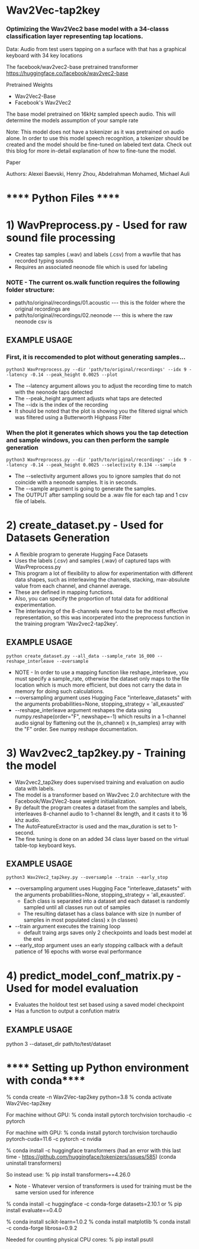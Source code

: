 # Wav2Vec-tap2key
### Optimizing the Wav2Vec2 base model with a 34-classs classification layer representing tap locations.

Data: Audio from test users tapping on a surface with that has a graphical keyboard with 34 key locations


The facebook/wav2vec2-base pretrained transformer
https://huggingface.co/facebook/wav2vec2-base

Pretrained Weights
* Wav2Vec2-Base
* Facebook's Wav2Vec2

The base model pretrained on 16kHz sampled speech audio. This will determine the models assumption of your sample rate

Note: This model does not have a tokenizer as it was pretrained on audio alone. 
In order to use this model speech recognition, a tokenizer should be created and the model should be fine-tuned on labeled text data. 
Check out this blog for more in-detail explanation of how to fine-tune the model.

Paper

Authors: Alexei Baevski, Henry Zhou, Abdelrahman Mohamed, Michael Auli


# **** Python Files ****

# 1) WavPreprocess.py - Used for raw sound file processing
* Creates tap samples (.wav) and labels (.csv) from a wavfile that has recorded typing sounds
* Requires an associated neonode file which is used for labeling

### NOTE - The current os.walk function requires the following folder structure:
*    path/to/original/recordings/01.acoustic --- this is the folder where the original recordings are
*    path/to/original/recordings/02.neonode --- this is where the raw neonode csv is

## EXAMPLE USAGE 

### First, it is reccomended to plot without generating samples...
    python3 WavPreprocess.py --dir 'path/to/original/recordings' --idx 9 --latency -0.14 --peak_height 0.0025 --plot
* The --latency argument allows you to adjust the recording time to match with the neonode taps detected
* The --peak_height argument adjusts what taps are detected
* The --idx is the index of the recording
* It should be noted that the plot is showing you the filtered signal which was filtered using a Butterworth Highpass Filter

### When the plot it generates which shows you the tap detection and sample windows, you can then perform the sample generation
    python3 WavPreprocess.py --dir 'path/to/original/recordings' --idx 9 --latency -0.14 --peak_height 0.0025 --selectivity 0.134 --sample
* The --selectivity argument allows you to ignore samples that do not coincide with a neonode samples. It is in seconds.
* The --sample argument is going to generate the samples. 
* The OUTPUT after sampling sould be a .wav file for each tap and 1 csv file of labels.

# 2) create_dataset.py - Used for Datasets Generation

* A flexible program to generate Hugging Face Datasets
* Uses the labels (.csv) and samples (.wav) of captured taps with WavPreprocess.py
* This program a lot of flexibility to allow for experimentation with different data shapes, such as interleaving the channels, stacking, max-absulute value from each channel, and channel average. 
* These are defined in mapping functions. 
* Also, you can specify the proportion of total data for additional experimentation.
* The interleaving of the 8-channels were found to be the most effective representation, so this was incorperated into the preprocess
function in the training program 'Wav2vec2-tap2key'.

## EXAMPLE USAGE

    python create_dataset.py --all_data --sample_rate 16_000 --reshape_interleave --oversample

* NOTE - In order to use a mapping function like reshape_interleave, you must specify a sample_rate, otherwise the dataset only maps to the file location which is much more efficient, but does not carry the data in memory for doing such calculations.
* --oversampling argument uses Hugging Face "interleave_datasets" with the arguments probabilities=None, stopping_strategy = 'all_exausted'
* --reshape_interleave argument reshapes the data using numpy.reshape(order="F", newshape=-1) which results in a 1-channel audio signal by flattening out the (n_channel) x (n_samples) array with the "F" order. See numpy reshape documentation.

# 3) Wav2vec2_tap2key.py - Training the model

* Wav2vec2_tap2key does supervised training and evaluation on audio data with labels. 
* The model is a transformer based on Wav2vec 2.0 architecture with the Facebook/Wav2Vec2-base weight initialialization. 
* By default the program creates a dataset from the samples and labels, interleaves 8-channel audio to 1-channel 8x length, and it casts it to 16 khz audio.
* The AutoFeatureExtractor is used and the max_duration is set to 1-second. 
* The fine tuning is done on an added 34 class layer based on the virtual table-top keyboard keys.


## EXAMPLE USAGE

    python3 Wav2Vec2_tap2key.py --oversample --train --early_stop 
* --oversampling argument uses Hugging Face "interleave_datasets" with the arguments probabilities=None, stopping_strategy = 'all_exausted'.
  * Each class is separated into a dataset and each dataset is randomly sampled until all classes run out of samples
  * The resulting dataset has a class balance with size (n number of samples in most populated class) x (n classes)
* --train argument executes the training loop
  * default traing args saves only 2 checkpoints and loads best model at the end
* --early_stop argument uses an early stopping callback with a default patience of 16 epochs with worse eval performance


# 4) predict_model_conf_matrix.py - Used for model evaluation

* Evaluates the holdout test set based using a saved model checkpoint
* Has a function to output a confution matrix

## EXAMPLE USAGE
  python 3 --dataset_dir path/to/test/dataset

# **** Setting up Python environment with conda****

% conda create -n Wav2Vec-tap2key python=3.8
% conda activate Wav2Vec-tap2key

For machine without GPU:
% conda install pytorch torchvision torchaudio -c pytorch

For machine with GPU:
% conda install pytorch torchvision torchaudio pytorch-cuda=11.6 -c pytorch -c nvidia

% conda install -c huggingface transformers (had an error with this last time - https://github.com/huggingface/tokenizers/issues/585)
(conda uninstall transformers)

So instead use: 
% pip install transformers==4.26.0
* Note - Whatever version of transformers is used for training must be the same version used for inference 

% conda install -c huggingface -c conda-forge datasets=2.10.1
or
% pip install evaluate==0.4.0

% conda install scikit-learn=1.0.2
% conda install matplotlib
% conda install -c conda-forge librosa=0.9.2


Needed for counting physical CPU cores:
% pip install psutil

